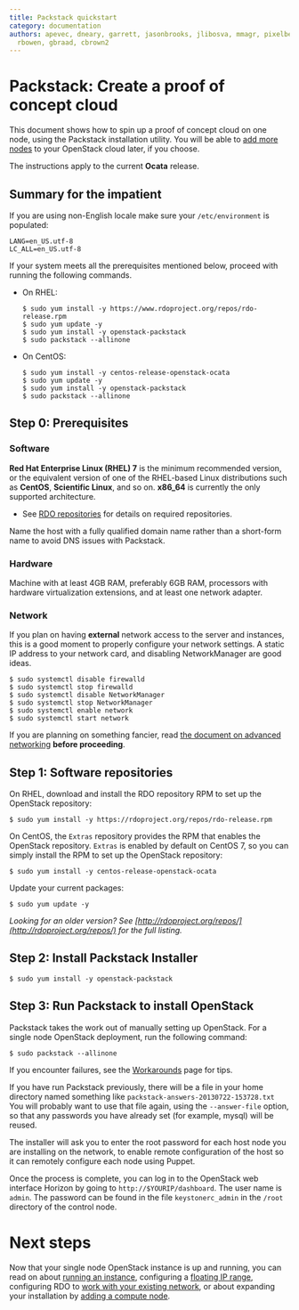 ```yaml
---
title: Packstack quickstart
category: documentation
authors: apevec, dneary, garrett, jasonbrooks, jlibosva, mmagr, pixelbeat, pmyers,
  rbowen, gbraad, cbrown2
---
```


# Packstack: Create a proof of concept cloud

This document shows how to spin up a proof of concept cloud on one node, using the Packstack installation utility. You will be able to [add more nodes](/install/adding-a-compute-node/) to your OpenStack cloud later, if you choose.

The instructions apply to the current **Ocata** release.

## Summary for the impatient

If you are using non-English locale make sure your `/etc/environment` is populated:
    
    LANG=en_US.utf-8
    LC_ALL=en_US.utf-8

If your system meets all the prerequisites mentioned below, proceed with running the following commands.

* On RHEL:

  ```
  $ sudo yum install -y https://www.rdoproject.org/repos/rdo-release.rpm
  $ sudo yum update -y
  $ sudo yum install -y openstack-packstack
  $ sudo packstack --allinone
  ```

* On CentOS:

  ```
  $ sudo yum install -y centos-release-openstack-ocata
  $ sudo yum update -y
  $ sudo yum install -y openstack-packstack
  $ sudo packstack --allinone
  ```

## Step 0: Prerequisites

### Software

**Red Hat Enterprise Linux (RHEL) 7** is the minimum recommended version, or the equivalent version of one of the RHEL-based Linux distributions such as **CentOS**, **Scientific Linux**, and so on. **x86_64** is currently the only supported architecture.

* See [RDO repositories](/documentation/repositories/) for details on required repositories.

Name the host with a fully qualified domain name rather than a short-form name to avoid DNS issues with Packstack.

### Hardware

Machine with at least 4GB RAM, preferably 6GB RAM, processors with hardware virtualization extensions, and at least one network adapter.

### Network

If you plan on having **external** network access to the server and instances, this is a good moment to properly configure your network settings. A static IP address to your network card, and disabling NetworkManager are good ideas.

```
$ sudo systemctl disable firewalld
$ sudo systemctl stop firewalld
$ sudo systemctl disable NetworkManager
$ sudo systemctl stop NetworkManager
$ sudo systemctl enable network
$ sudo systemctl start network
```

If you are planning on something fancier, read [the document on advanced networking](https://www.rdoproject.org/networking/neutron-with-existing-external-network/) **before proceeding**.

## Step 1: Software repositories

On RHEL, download and install the RDO repository RPM to set up the OpenStack repository:

```
$ sudo yum install -y https://rdoproject.org/repos/rdo-release.rpm
```
  
On CentOS, the `Extras` repository provides the RPM that enables the OpenStack repository. `Extras` is enabled by default on CentOS 7, so you can simply install the RPM to set up the OpenStack repository:

```
$ sudo yum install -y centos-release-openstack-ocata
```

Update your current packages:

```
$ sudo yum update -y
```

_Looking for an older version? See [http://rdoproject.org/repos/](http://rdoproject.org/repos/) for the full listing._

## Step 2: Install Packstack Installer

```
$ sudo yum install -y openstack-packstack
```

## Step 3: Run Packstack to install OpenStack

Packstack takes the work out of manually setting up OpenStack. For a single node OpenStack deployment, run the following command:

```
$ sudo packstack --allinone
```
  
If you encounter failures, see the [Workarounds](/testday/workarounds/) page for tips.

If you have run Packstack previously, there will be a file in your home directory named something like `packstack-answers-20130722-153728.txt` You will probably want to use that file again, using the `--answer-file` option, so that any passwords you have already set (for example, mysql) will be reused.

The installer will ask you to enter the root password for each host node you are installing on the network, to enable remote configuration of the host so it can remotely configure each node using Puppet.

Once the process is complete, you can log in to the OpenStack web interface Horizon by going to `http://$YOURIP/dashboard`. The user name is `admin`. The password can be found in the file `keystonerc_admin` in the `/root` directory of the control node.

# Next steps

Now that your single node OpenStack instance is up and running, you can read on about [running an instance](/install/running-an-instance/), configuring a [floating IP range](/networking/floating-ip-range/), configuring RDO to [work with your existing network](/networking/neutron-with-existing-external-network/), or about expanding your installation by [adding a compute node](/install/adding-a-compute-node/).
